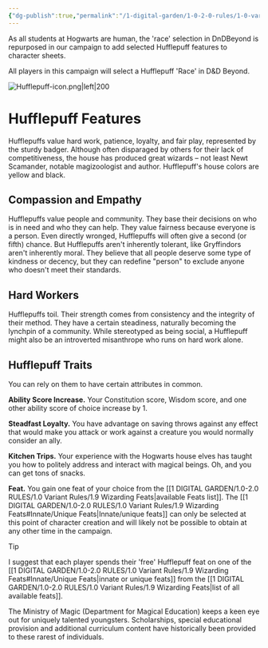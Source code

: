 ```yaml
---
{"dg-publish":true,"permalink":"/1-digital-garden/1-0-2-0-rules/1-0-variant-rules/1-3-predetermined-race-hufflepuff/","tags":["DnDB-done"]}
---
```


As all students at Hogwarts are human, the 'race' selection in DnDBeyond is repurposed in our campaign to add selected Hufflepuff features to character sheets.

All players in this campaign will select a Hufflepuff 'Race' in D&D Beyond. 

![Hufflepuff-icon.png|left|200](/img/user/1%20DIGITAL%20GARDEN/Images%20&%20Banners/Hufflepuff-icon.png)

# Hufflepuff Features

Hufflepuffs value hard work, patience, loyalty, and fair play, represented by the sturdy badger. Although often disparaged by others for their lack of competitiveness, the house has produced great wizards – not least Newt Scamander, notable magizoologist and author. Hufflepuff's house colors are yellow and black.

## Compassion and Empathy

Hufflepuffs value people and community. They base their decisions on who is in need and who they can help. They value fairness because everyone is a person. Even directly wronged, Hufflepuffs will often give a second (or fifth) chance. But Hufflepuffs aren't inherently tolerant, like Gryffindors aren't inherently moral. They believe that all people deserve some type of kindness or decency, but they can redefine "person" to exclude anyone who doesn't meet their standards.

## Hard Workers

Hufflepuffs toil. Their strength comes from consistency and the integrity of their method. They have a certain steadiness, naturally becoming the lynchpin of a community. While stereotyped as being social, a Hufflepuff might also be an introverted misanthrope who runs on hard work alone.

## Hufflepuff Traits

You can rely on them to have certain attributes in common.

**Ability Score Increase.** Your Constitution score, Wisdom score, and one other ability score of choice increase by 1.

**Steadfast Loyalty.** You have advantage on saving throws against any effect that would make you attack or work against a creature you would normally consider an ally.

**Kitchen Trips.** Your experience with the Hogwarts house elves has taught you how to politely address and interact with magical beings. Oh, and you can get tons of snacks.

**Feat.** You gain one feat of your choice from the [[1 DIGITAL GARDEN/1.0-2.0 RULES/1.0 Variant Rules/1.9 Wizarding Feats\|available Feats list]]. The [[1 DIGITAL GARDEN/1.0-2.0 RULES/1.0 Variant Rules/1.9 Wizarding Feats#Innate/Unique Feats\|Innate/unique feats]] can only be selected at this point of character creation and will likely not be possible to obtain at any other time in the campaign.

>[!tip]
>I suggest that each player spends their 'free' Hufflepuff feat on one of the [[1 DIGITAL GARDEN/1.0-2.0 RULES/1.0 Variant Rules/1.9 Wizarding Feats#Innate/Unique Feats\|innate or unique feats]] from the [[1 DIGITAL GARDEN/1.0-2.0 RULES/1.0 Variant Rules/1.9 Wizarding Feats\|list of all available feats]]. 
>
>The Ministry of Magic (Department for Magical Education) keeps a keen eye out for uniquely talented youngsters. Scholarships, special educational provision and additional curriculum content have historically been provided to these rarest of individuals. 


